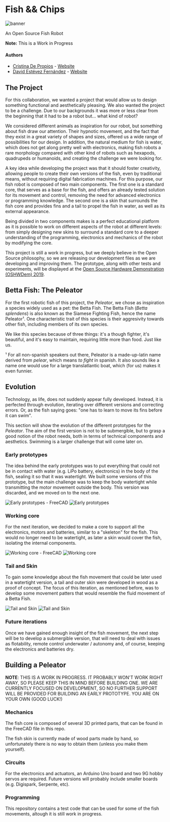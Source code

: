 # Fish && Chips

![banner](doc/img/betta.jpg)

An Open Source Fish Robot

**Note:** This is a Work in Progress


#### Authors
* [Cristina De Propios](https://twitter.com/de_propios) - [Website](http://www.depropios.com/)
* [David Estévez Fernández](https://twitter.com/DEFrobotics) - [Website](https://destevez.me)


## The Project

For this collaboration, we wanted a project that would allow us to design something functional and aesthetically pleasing. We also wanted the project to be a challenge. Due to our backgrounds it was more or less clear from the beginning that it had to be a robot but... what kind of robot?

We considered different animals as inspiration for our robot, but something about fish draw our attention. Their hypnotic movement, and the fact that they exist in a great variety of shapes and sizes, offered us a wide range of possibilities for our design. In addition, the natural medium for fish is water, which does not get along pretty well with electronics, making fish robots a rare morphology compared with other kind of robots such as hexapods, quadrupeds or humanoids, and creating the challenge we were looking for. 

A key idea while developing the project was that it should foster creativity, allowing people to create their own versions of the fish, even by traditional means, without requiring digital fabrication machines. For this purpose, our fish robot is composed of two main components. The first one is a standard core, that serves as a base for the fish, and offers an already tested solution for its movement and control, removing the need for advanced electronics or programming knowledge. The second one is a skin that surrounds the fish core and provides fins and a tail to propel the fish in water, as well as its external appearance. 

Being divided in two components makes is a perfect educational platform as it is possible to work on different aspects of the robot at different levels: from simply designing new skins to surround a standard core to a deeper understanding of the programming, electronics and mechanics of the robot by modifying the core.

This project is still a work in progress, but we deeply believe in the Open Source philosophy, so we are releasing our development files as we are developing and improving them. The prototype, along with other tests and experiments, will be displayed at the [Open Source Hardware Demonstration (OSHWDem) 2019](https://oshwdem.org/).

## Betta Fish: The Peleator

For the first robotic fish of this project, the *Peleator*, we chose as inspiration a species widely used as a pet: the Betta Fish. The Betta Fish (*Betta splendens*) is also known as the Siamese Fighting Fish, hence the name Peleator¹. One characteristic trait of this species is their aggresivity towards other fish, including members of its own species.

We like this species because of three things: it's a though fighter, it's beautiful, and it's easy to maintain, requiring little more than food. Just like us.

¹ For all non-spanish speakers out there, Peleator is a made-up-latin name derived from *pelear*, which means *to fight* in spanish. It also sounds like a name one would use for a large translatlantic boat, which (for us) makes it even funnier.

## Evolution

Technology, as life, does not suddenly appear fully developed. Instead, it is perfected through evolution, iterating over different versions and correcting errors.  Or, as the fish saying goes: "one has to learn to move its fins before it can swim".

This section will show the evolution of the different prototypes for the *Peleator*. The aim of the first version is not to be submergible, but to grasp a good notion of the robot needs, both in terms of technical components and aesthetics. Swimming is a larger challenge that will come later on.

### Early prototypes
The idea behind the early prototypes was to put everything that could not be in contact with water (e.g. LiPo battery, electronics) in the body of the fish, sealing it so that it was watertight. We built some versions of this prototype, but the main challenge was to keep the body watertight while transmitting the motor movement outside the body. This version was discarded, and we moved on to the next one.

![Early prototypes - FreeCAD](doc/img/phase-01-01.jpg)
![Early prototypes](doc/img/phase-01-02.jpg)

### Working core
For the next iteration, we decided to make a core to support all the electronics, motors and batteries, similar to a "skeleton" for the fish. This would no longer need to be watertight, as later a skin would cover the fish, isolating the internal components.

![Working core - FreeCAD](doc/img/phase-02-01.jpg)
![Working core](doc/img/phase-02-02.jpg)

### Tail and Skin
To gain some knowledge about the fish movement that could be later used in a watertight version, a tail and outer skin were developed in wood as a proof of concept. The focus of this iteration, as mentioned before, was to develop some movement patters that would resemble the fluid movement of a Betta Fish.

![Tail and Skin](doc/img/phase-03-03.jpg)
![Tail and Skin](doc/img/phase-03-04.jpg)

### Future iterations
Once we have gained enough insight of the fish movement, the next step will be to develop a submergible version, that will need to deal with issues as flotability, remote control underwater / autonomy and, of course, keeping the electronics and batteries dry.

## Building a Peleator

**NOTE**: THIS IS A WORK IN PROGRESS. IT PROBABLY WON'T WORK RIGHT AWAY, SO PLEASE KEEP THIS IN MIND BEFORE BUILDING ONE. WE ARE CURRENTLY FOCUSED ON DEVELOPMENT, SO NO FURTHER SUPPORT WILL BE PROVIDED FOR BUILDING AN EARLY PROTOTYPE. YOU ARE ON YOUR OWN (GOOD LUCK!)

### Mechanics
The fish core is composed of several 3D printed parts, that can be found in the FreeCAD file in this repo.

The fish skin is currently made of wood parts made by hand, so unfortunately there is no way to obtain them (unless you make them yourself).

### Circuits

For the electronics and actuators, an Arduino Uno board and two 9G hobby servos are required. Future versions will probably include smaller boards (e.g. Digispark, Serpente, etc). 

### Programming
This repository contains a test code that can be used for some of the fish movements, altough it is still work in progress.
